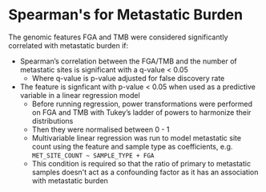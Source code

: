 # Spearman's for Metastatic Burden
The genomic features FGA and TMB were considered significantly correlated with metastatic burden if:
* Spearman’s correlation between the FGA/TMB and the number of metastatic sites is significant with a q-value < 0.05
  - Where q-value is p-value adjusted for false discovery rate
* The feature is signficant with p-value < 0.05 when used as a predictive variable in a linear regression model
  - Before running regression, power transformations were performed on FGA and TMB with Tukey’s ladder of powers to harmonize their distributions
  - Then they were normalised between 0 - 1
  - Multivariable linear regression was run to model metastatic site count using the feature and sample type as coefficients, e.g. `MET_SITE_COUNT ~ SAMPLE_TYPE + FGA`
  - This condition is required so that the ratio of primary to metastatic samples doesn't act as a confounding factor as it has an association with metastatic burden
